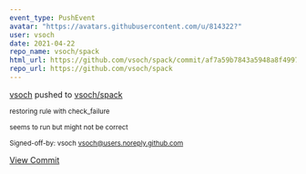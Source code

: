```yaml
---
event_type: PushEvent
avatar: "https://avatars.githubusercontent.com/u/814322?"
user: vsoch
date: 2021-04-22
repo_name: vsoch/spack
html_url: https://github.com/vsoch/spack/commit/af7a59b7843a5948a8f4997c949efeceddf474eb
repo_url: https://github.com/vsoch/spack
---
```


<a href='https://github.com/vsoch' target='_blank'>vsoch</a> pushed to <a href='https://github.com/vsoch/spack' target='_blank'>vsoch/spack</a>

<small>restoring rule with check_failure

seems to run but might not be correct

Signed-off-by: vsoch <vsoch@users.noreply.github.com></small>

<a href='https://github.com/vsoch/spack/commit/af7a59b7843a5948a8f4997c949efeceddf474eb' target='_blank'>View Commit</a>